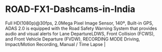 # ROAD-FX1-Dashcams-in-India
Full HD(1080p)@30fps, 2.0Mega Pixel Image Sensor, 140º, Built-in GPS, ADAS 2.0 is equipped with the Road Safety Warning System that provides audio and visual alerts for Lane DepartureLDWS, Front Collision (FCWS), and Front Vehicle Departure (FVDW), RECORDING MODE Driving, Impact/Motion Recording, Manual / Time Lapse |
